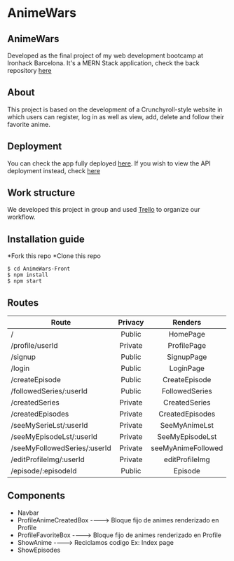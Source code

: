 # AnimeWars

## AnimeWars
Developed as the final project of my web development bootcamp at Ironhack Barcelona. It's a MERN Stack application, check the back repository [here](https://github.com/JordiMartinezDev/AnimeWars-Back/)

## About
This project is based on the development of a Crunchyroll-style website in which users can register, log in as well as view, add, delete and follow their favorite anime.


## Deployment
You can check the app fully deployed [here](link). If you wish to view the API deployment instead, check [here](link)

## Work structure
We developed this project in group and used [Trello](https://trello.com/b/gPwpHZUL/proyecto-final-animewars) to organize our workflow.

## Installation guide

*Fork this repo
*Clone this repo

```
$ cd AnimeWars-Front
$ npm install
$ npm start
```

## Routes

| Route  | Privacy | Renders |
| ------------- |:-------------:|:-------------:|
| /      | Public     | HomePage    |
| /profile/userId     | Private     |ProfilePage    |
| /signup     | Public    | SignupPage        |
| /login       | Public    |  LoginPage       |
| /createEpisode |  Public |   CreateEpisode  |
| /followedSeries/:userId| Public  | FollowedSeries   |
| /createdSeries | Private  | CreatedSeries    |
| /createdEpisodes | Private  | CreatedEpisodes|
| /seeMySerieLst/:userId | Private  | SeeMyAnimeLst   |
| /seeMyEpisodeLst/:userId | Private  | SeeMyEpisodeLst   |
|/seeMyFollowedSeries/:userId|Private| seeMyAnimeFollowed|
|/editProfileImg/:userId|Private| editProfileImg|
|/episode/:episodeId|Public|Episode|



## Components
* Navbar
* ProfileAnimeCreatedBox ----> Bloque fijo de animes renderizado en Profile
* ProfileFavoriteBox ----> Bloque fijo de animes renderizado en Profile
* ShowAnime ----> Reciclamos codigo Ex: Index page
* ShowEpisodes

 
